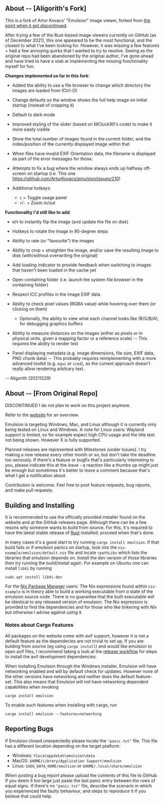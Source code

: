 ## About -- [Aligorith's Fork]

This is a fork of Artur Kovacs' "Emulsion" image viewer, forked from [the point when it got discontinued](https://github.com/ArturKovacs/emulsion/commit/5a4504e99e0adedd8e6965420401400bfdf49f3e).

After trying a few of the Rust-based image viewers currently on GitHub (as of December 2021), this one appeared to be the most functional, and the closest to what I've been looking for. However, it was missing a few features + had a few annoying quirks that I wanted to try to resolve. Seeing as the original repo had been abandoned by the original author, I've gone ahead and have tried to have a stab at implementing the missing functionality myself for fun.


**Changes implemented so far in this fork**:
 * Added the ability to use a file browser to change which directory the images are loaded from (Ctrl-O)

 * Change defaults so the window shows the full help image on initial startup (instead of cropping it)

 * Default to dark mode
 
 * Improved styling of the slider (based on MCluck90's code) to make it more easily visible
 
 * Show the total number of images found in the current folder, and the index/position of the currently displayed image within that
 
 * When files have invalid EXIF Orientation data, the filename is displayed as part of the error messages for those.
 
 * Attempts to fix a bug where the window always ends up halfway off-screen on startup
   (i.e. This one https://github.com/ArturKovacs/emulsion/issues/210)
   
 * Additional hotkeys:
   - `i` = Toggle usage panel
   - `+`/`-` = Zoom in/out


**Functionality I'd still like to add**:
 * `H`/`V` to instantly flip the image (and update the file on disk)

 * Hotkeys to rotate the image in 90-degree steps

 * Ability to rate (or "favourite") the images

 * Ability to crop + straighten the image, and/or save the resulting image to disk (with/without overwriting the original)

 * Add loading indicator to provide feedback when switching to images that haven't been loaded in the cache yet

 * Open containing folder (i.e. launch the system file browser in the containing folder)
 
 * Respect ICC profiles in the image EXIF data
 
 * Ability to check pixel values (RGBA value) while hovering over them (or clicking on them)
   * Optionally, the ability to view what each channel looks like (R/G/B/A), for debugging graphics buffers
 
 * Ability to measure distances on the images (either as pixels or in physical units, given a mapping factor or a reference scale) -- This requires the ability to render text

 * Panel displaying metadata (e.g. image dimensions, file size, EXIF data, PNG chunk data) -- This probably requires reimplementing with a more advanced toolkit (e.g. `egui` or `iced`), as the current approach doesn't really allow rendering arbitrary text.


-- Aligorith (20211229)


## About -- [From Original Repo]

DISCONTINUED I do not plan to work on this project anymore.

Refer to the [website](https://arturkovacs.github.io/emulsion-website/) for an overview.

Emulsion is targeting Windows, Mac, and Linux although it is currently only being tested on Linux and Windows. A note for Linux users: Wayland support is limited, so for example expect high CPU usage and the title text not being shown. However X is fully supported.

Planned releases are represented with Milestones (under Issues). I try making a new release every other month or so, but don't take the deadline too seriously. If there's a feature or bugfix that's particularly interesting to you, please indicate this at the issue - a reaction like a thumbs up might just be enough but sometimes it's better to leave a comment because that's what I get a notification about.

Contribution is welcome. Feel free to post feature requests, bug reports, and make pull requests.

## Building and Installing

It is recommended to use the officially provided installer found on the website and at the GitHub releases page. Although there can be a few resons why someone wants to build from source. For this, it's required to have the latest stable release of [Rust](https://www.rust-lang.org/) installed; proceed when that's done.

In many cases it's a good start to try running `cargo install emulsion`. If that build fails or if emulsion panics on startup, look into the `nix-example/emulsion/default.nix` file and locate `rpathLibs` which lists the libraries that emulsion depends on. Install the dev version of those libraries then try running the build/install again. For example on Ubuntu one can install `libXi` by running

```
sudo apt install libXi-dev
```

For the [Nix Package Manager](https://nixos.wiki/wiki/Nix) users: The Nix expressions found within `nix-example` is in theory able to build a working executable from *a* state of the emulsion source code. There is no guarantee that the built executable will be identical to any released version of emulsion. The Nix expression is provided to find the dependencies and for those who like tinkering with Nix but otherwise I advise against using it.

### Notes about Cargo Features

All packages on the website come with avif support, however it is not a default feature as the dependecies are not trivial to set up. If you are bulding from source (eg using `cargo install`) and would like emulsion to open avif files, I recommend taking a look at the [release workflow](.github/workflows/release-packages.yml) for steps to install the avif development dependencies.

When installing Emulsion through the Windows installer, Emulsion will have networking enabled and will by default check for updates. However none of the other versions have networking and neither does the default feature-set. This also means that Emulsion will not have networking dependent capabilities when invoking
```
cargo install emulsion
```

To enable such features when installing with cargo, run
```
cargo install emulsion --features=networking
```

## Reporting Bugs

If Emulsion closed unexpectedly please locate the `"panic.txt"` file. This file has a different location depending on the target platform.

- Windows: `%localappdata%\emulsion\data`
- MacOS: `$HOME/Library/Application Support/emulsion`
- Linux: `$XDG_DATA_HOME/emulsion` or `$HOME/.local/share/emulsion`

When posting a bug report please upload the contents of this file to GitHub. If you deem it too large just paste the last panic entry between the rows of equal signs. If there's no `"panic.txt"` file, describe the scenario in which you experienced the faulty behaviour, and steps to reproduce it if you believe that could help.
